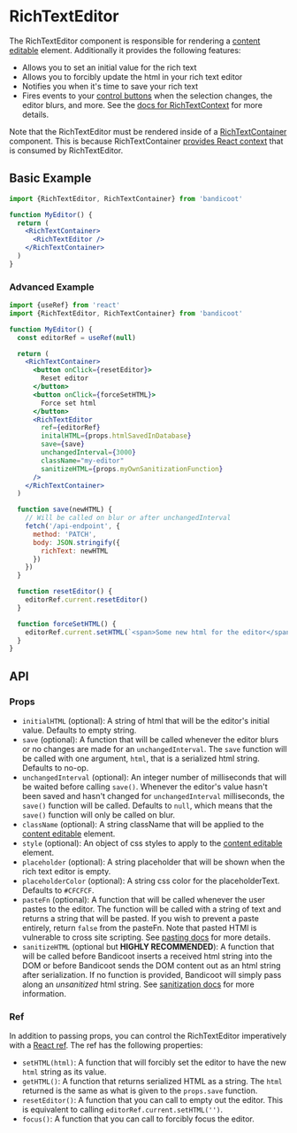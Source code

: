 # RichTextEditor

The RichTextEditor component is responsible for rendering a [content editable](/concepts/content-editable.md) element.
Additionally it provides the following features:
- Allows you to set an initial value for the rich text
- Allows you to forcibly update the html in your rich text editor
- Notifies you when it's time to save your rich text
- Fires events to your [control buttons](/concepts/control-button.md) when the selection changes, the editor blurs,
  and more. See the [docs for RichTextContext](/context/rich-text-context.md) for more details.

Note that the RichTextEditor must be rendered inside of a [RichTextContainer](/components/rich-text-container.md) component.
This is because RichTextContainer [provides React context](https://reactjs.org/docs/context.html#contextprovider) that is
consumed by RichTextEditor.

## Basic Example
```jsx
import {RichTextEditor, RichTextContainer} from 'bandicoot'

function MyEditor() {
  return (
    <RichTextContainer>
      <RichTextEditor />
    </RichTextContainer>
  )
}
```

### Advanced Example
```jsx
import {useRef} from 'react'
import {RichTextEditor, RichTextContainer} from 'bandicoot'

function MyEditor() {
  const editorRef = useRef(null)

  return (
    <RichTextContainer>
      <button onClick={resetEditor}>
        Reset editor
      </button>
      <button onClick={forceSetHTML}>
        Force set html
      </button>
      <RichTextEditor
        ref={editorRef}
        initalHTML={props.htmlSavedInDatabase}
        save={save}
        unchangedInterval={3000}
        className="my-editor"
        sanitizeHTML={props.myOwnSanitizationFunction}
      />
    </RichTextContainer>
  )

  function save(newHTML) {
    // Will be called on blur or after unchangedInterval
    fetch('/api-endpoint', {
      method: 'PATCH',
      body: JSON.stringify({
        richText: newHTML
      })
    })
  }

  function resetEditor() {
    editorRef.current.resetEditor()
  }

  function forceSetHTML() {
    editorRef.current.setHTML(`<span>Some new html for the editor</span>`)
  }
}
```

## API

### Props
- `initialHTML` (optional): A string of html that will be the editor's initial value. Defaults to empty string.
- `save` (optional): A function that will be called whenever the editor blurs or no changes are made for an `unchangedInterval`.
  The `save` function will be called with one argument, `html`, that is a serialized html string. Defaults to no-op.
- `unchangedInterval` (optional): An integer number of milliseconds that will be waited before calling `save()`. Whenever
    the editor's value hasn't been saved and hasn't changed for `unchangedInterval` milliseconds, the `save()` function will be called.
    Defaults to `null`, which means that the `save()` function will only be called on blur.
- `className` (optional): A string className that will be applied to the [content editable](/concepts/content-editable.md) element.
- `style` (optional): An object of css styles to apply to the [content editable](/concepts/content-editable.md) element.
- `placeholder` (optional): A string placeholder that will be shown when the rich text editor is empty.
- `placeholderColor` (optional): A string css color for the placeholderText. Defaults to `#CFCFCF`.
- `pasteFn` (optional): A function that will be called whenever the user pastes to the editor. The function will be called with a string of text and
    returns a string that will be pasted. If you wish to prevent a paste entirely, return `false` from the pasteFn. Note that pasted HTMl is vulnerable
    to cross site scripting. See [pasting docs](/concepts/pasting.md) for more details.
- `sanitizeHTML` (optional but **HIGHLY RECOMMENDED**): A function that will be called before Bandicoot inserts a received html string into the DOM or before Bandicoot sends the DOM content out as an html string after serialization. If no function is provided, Bandicoot will simply pass along an *unsanitized* html string. See [sanitization docs](/concepts/sanitization.md) for more information.

### Ref
In addition to passing props, you can control the RichTextEditor imperatively with a [React ref](https://reactjs.org/docs/glossary.html#refs).
The ref has the following properties:
- `setHTML(html)`: A function that will forcibly set the editor to have the new `html` string as its value.
- `getHTML()`: A function that returns serialized HTML as a string. The `html` returned is the same as what is given to the `props.save` function.
- `resetEditor()`: A function that you can call to empty out the editor. This is equivalent to calling `editorRef.current.setHTML('')`.
- `focus()`: A function that you can call to forcibly focus the editor.
